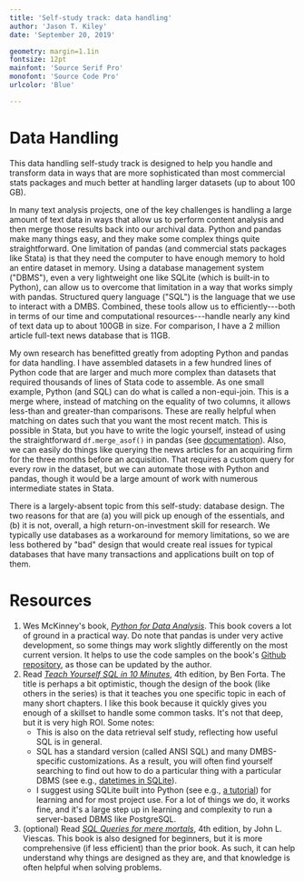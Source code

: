 ```yaml
---
title: 'Self-study track: data handling'
author: 'Jason T. Kiley'
date: 'September 20, 2019'

geometry: margin=1.1in
fontsize: 12pt
mainfont: 'Source Serif Pro'
monofont: 'Source Code Pro'
urlcolor: 'Blue'

---
```


# Data Handling

This data handling self-study track is designed to help you handle and transform data in ways that are more sophisticated than most commercial stats packages and much better at handling larger datasets (up to about 100 GB).

In many text analysis projects, one of the key challenges is handling a large amount of text data in ways that allow us to perform content analysis and then merge those results back into our archival data.
Python and pandas make many things easy, and they make some complex things quite straightforward.
One limitation of pandas (and commercial stats packages like Stata) is that they need the computer to have enough memory to hold an entire dataset in memory.
Using a database management system ("DBMS"), even a very lightweight one like SQLite (which is built-in to Python), can allow us to overcome that limitation in a way that works simply with pandas.
Structured query language ("SQL") is the language that we use to interact with a DMBS.
Combined, these tools allow us to efficiently---both in terms of our time and computational resources---handle nearly any kind of text data up to about 100GB in size.
For comparison, I have a 2 million article full-text news database that is 11GB.

My own research has benefitted greatly from adopting Python and pandas for data handling.
I have assembled datasets in a few hundred lines of Python code that are larger and much more complex than datasets that required thousands of lines of Stata code to assemble.
As one small example, Python (and SQL) can do what is called a non-equi-join.
This is a merge where, instead of matching on the equality of two columns, it allows less-than and greater-than comparisons.
These are really helpful when matching on dates such that you want the most recent match.
This is possible in Stata, but you have to write the logic yourself, instead of using the straightforward `df.merge_asof()` in pandas (see [documentation](https://pandas.pydata.org/pandas-docs/stable/reference/api/pandas.merge_asof.html)).
Also, we can easily do things like querying the news articles for an acquiring firm for the three months before an acquisition.
That requires a custom query for every row in the dataset, but we can automate those with Python and pandas, though it would be a large amount of work with numerous intermediate states in Stata.

There is a largely-absent topic from this self-study: database design.
The two reasons for that are (a) you will pick up enough of the essentials, and (b) it is not, overall, a high return-on-investment skill for research.
We typically use databases as a workaround for memory limitations, so we are less bothered by "bad" design that would create real issues for typical databases that have many transactions and applications built on top of them.


# Resources

1. Wes McKinney's book, [*Python for Data Analysis*](https://wesmckinney.com/pages/book.html). This book covers a lot of ground in a practical way. Do note that pandas is under very active development, so some things may work slightly differently on the most current version. It helps to use the code samples on the book's [Github repository](https://github.com/wesm/pydata-book), as those can be updated by the author.
1. Read [*Teach Yourself SQL in 10 Minutes*](https://forta.com/books/0672336073/), 4th edition, by Ben Forta. The title is perhaps a bit optimistic, though the design of the book (like others in the series) is that it teaches you one specific topic in each of many short chapters. I like this book because it quickly gives you enough of a skillset to handle some common tasks. It's not that deep, but it is very high ROI. Some notes:
    - This is also on the data retrieval self study, reflecting how useful SQL is in general.
    - SQL has a standard version (called ANSI SQL) and many DMBS-specific customizations. As a result, you will often find yourself searching to find out how to do a particular thing with a particular DBMS (see e.g., [datetimes in SQLite](https://stackoverflow.com/questions/12406295/how-to-query-in-sqlite-for-different-date-format)).
    - I suggest using SQLite built into Python (see e.g., [a tutorial](https://likegeeks.com/python-sqlite3-tutorial/)) for learning and for most project use. For a lot of things we do, it works fine, and it's a large step up in learning and complexity to run a server-based DBMS like PostgreSQL.
1. (optional) Read [*SQL Queries for mere mortals*](https://www.pearson.com/us/higher-education/program/Viescas-SQL-Queries-for-Mere-Mortals-A-Hands-On-Guide-to-Data-Manipulation-in-SQL-4th-Edition/PGM1937355.html), 4th edition, by John L. Viescas. This book is also designed for beginners, but it is more comprehensive (if less efficient) than the prior book. As such, it can help understand why things are designed as they are, and that knowledge is often helpful when solving problems.
